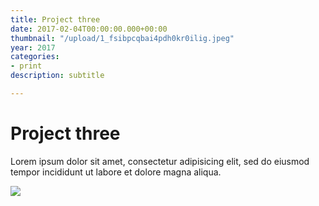 ```yaml
---
title: Project three
date: 2017-02-04T00:00:00.000+00:00
thumbnail: "/upload/1_fsibpcqbai4pdh0kr0ilig.jpeg"
year: 2017
categories:
- print
description: subtitle

---
```

# Project three

Lorem ipsum dolor sit amet, consectetur adipisicing elit, sed do eiusmod tempor incididunt ut labore et dolore magna aliqua.

![](/upload/1_fsibpcqbai4pdh0kr0ilig.jpeg)